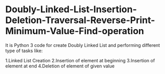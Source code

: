 # Doubly-Linked-List-Insertion-Deletion-Traversal-Reverse-Print-Minimum-Value-Find-operation



It is Python 3 code for create Doubly Linked List and performing different type of tasks like:




1.Linked List Creation
2.Insertion of element at beginning
3.Insertion of element at end
4.Deletion of element of given value
